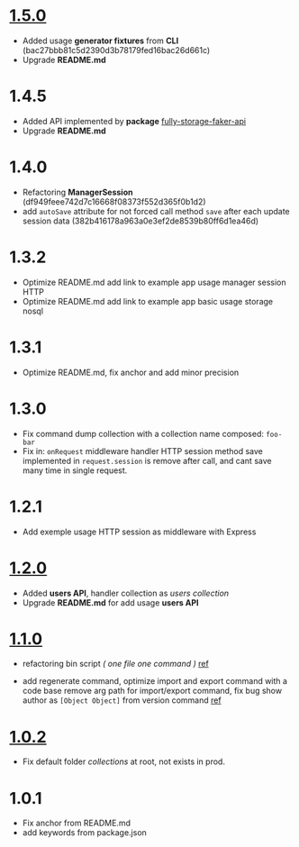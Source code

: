 # [1.5.0](https://github.com/Orivoir/fully-storage/releases/tag/1.5.0)

- Added usage **generator fixtures** from **CLI** (bac27bbb81c5d2390d3b78179fed16bac26d661c)
- Upgrade **README.md**

# 1.4.5

- Added API implemented by **package** [fully-storage-faker-api](https://npmjs.com/package/fully-storage-faker-api)
- Upgrade **README.md**

# 1.4.0

- Refactoring **ManagerSession** (df949feee742d7c16668f08373f552d365f0b1d2)
- add `autoSave` attribute for not forced call method `save` after each update session data (382b416178a963a0e3ef2de8539b80ff6d1ea46d)

# 1.3.2

- Optimize README.md add link to example app usage manager session HTTP
- Optimize README.md add link to example app basic usage storage nosql

# 1.3.1

- Optimize README.md, fix anchor and add minor precision

# 1.3.0

- Fix command dump collection with a collection name composed: `foo-bar`
- Fix in: `onRequest` middleware handler HTTP session method save implemented in `request.session` is remove after call, and cant save many time in single request.

# 1.2.1

- Add exemple usage HTTP session as middleware with Express

# [1.2.0](https://github.com/Orivoir/fully-storage/pull/2)

- Added **users API**, handler collection as *users collection*
- Upgrade **README.md** for add usage **users API**

# [1.1.0](https://github.com/Orivoir/fully-storage/pull/1)

- refactoring bin script *( one file one command )* [ref](https://github.com/Orivoir/fully-storage/pull/1/commits/f80551e053dfd4109d62ddedbf9f835d606be5e0)

- add regenerate command, optimize import and export command with a code base remove arg path for import/export command, fix bug show author as `[Object Object]` from version command [ref](https://github.com/Orivoir/fully-storage/pull/1/commits/8a699391944837db964eac8405f29d6a7e87d1a3)

# [1.0.2](https://github.com/Orivoir/fully-storage/commit/47f35d881c4bcebf0e0b546c0524a36c785f5135)

- Fix default folder *collections* at root, not exists in prod.


# 1.0.1

- Fix anchor from README.md
- add keywords from package.json
